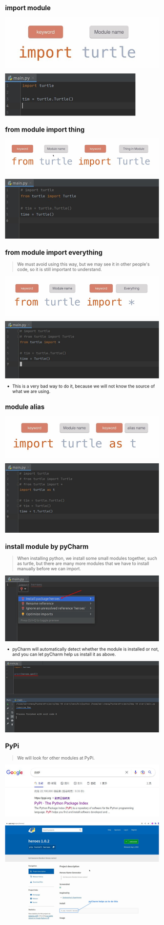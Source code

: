 ## **import module**

![Alt import module](pic/01.jpg)

![Alt ex](pic/02.jpg)

## **from module import thing**

![Alt import thing](pic/03.jpg)

![Alt ex](pic/04.jpg)

## **from module import everything**

> We must avoid using this way, but we may see it in other people's code, so it is still important to understand.

![Alt import every](pic/06.jpg)

![Alt *](pic/05.jpg)

- This is a very bad way to do it, because we will not know the source of what we are using.

## **module alias**

![Alt alias](pic/07.jpg)

![Alt ex](pic/08.jpg)

## **install module by pyCharm**

> When installing python, we install some small modules together, such as turtle, but there are many more modules that we have to install manually before we can import.

![Alt install by pyC](pic/09.jpg)

- pyCharm will automatically detect whether the module is installed or not, and you can let pyCharm help us install it as above.

![Alt gen()](pic/10.jpg)

## **PyPi**

> We will look for other modules at PyPi.

![Alt google pypi](pic/11.jpg)

![Alt pypi doc](pic/12.jpg)
